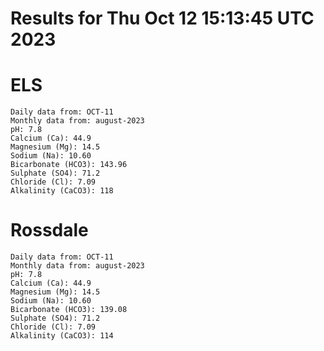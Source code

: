 # Results for Thu Oct 12 15:13:45 UTC 2023
# ELS
```
Daily data from: OCT-11
Monthly data from: august-2023
pH: 7.8
Calcium (Ca): 44.9
Magnesium (Mg): 14.5
Sodium (Na): 10.60
Bicarbonate (HCO3): 143.96
Sulphate (SO4): 71.2
Chloride (Cl): 7.09
Alkalinity (CaCO3): 118
```
# Rossdale
```
Daily data from: OCT-11
Monthly data from: august-2023
pH: 7.8
Calcium (Ca): 44.9
Magnesium (Mg): 14.5
Sodium (Na): 10.60
Bicarbonate (HCO3): 139.08
Sulphate (SO4): 71.2
Chloride (Cl): 7.09
Alkalinity (CaCO3): 114
```
